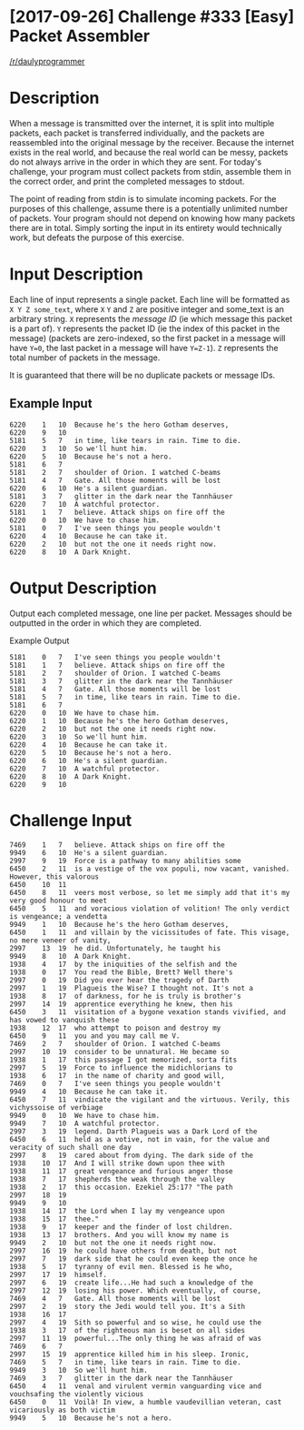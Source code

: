 # [2017-09-26] Challenge #333 [Easy] Packet Assembler

[/r/daulyprogrammer](https://www.reddit.com/r/dailyprogrammer/comments/72ivih/20170926_challenge_333_easy_packet_assembler/)

# Description

When a message is transmitted over the internet, it is split into multiple packets, each packet is transferred individually, and the packets are reassembled into the original message by the receiver. Because the internet exists in the real world, and because the real world can be messy, packets do not always arrive in the order in which they are sent. For today's challenge, your program must collect packets from stdin, assemble them in the correct order, and print the completed messages to stdout.

The point of reading from stdin is to simulate incoming packets. For the purposes of this challenge, assume there is a potentially unlimited number of packets. Your program should not depend on knowing how many packets there are in total. Simply sorting the input in its entirety would technically work, but defeats the purpose of this exercise.

# Input Description

Each line of input represents a single packet. Each line will be formatted as `X Y Z some_text`, where `X` `Y` and `Z` are positive integer and some_text is an arbitrary string. `X` represents the *message ID* (ie which message this packet is a part of). `Y` represents the packet ID (ie the index of this packet in the message) (packets are zero-indexed, so the first packet in a message will have `Y=0`, the last packet in a message will have `Y=Z-1`). `Z` represents the total number of packets in the message.

It is guaranteed that there will be no duplicate packets or message IDs.

## Example Input

```
6220    1   10  Because he's the hero Gotham deserves, 
6220    9   10   
5181    5   7   in time, like tears in rain. Time to die.
6220    3   10  So we'll hunt him. 
6220    5   10  Because he's not a hero. 
5181    6   7    
5181    2   7   shoulder of Orion. I watched C-beams 
5181    4   7   Gate. All those moments will be lost 
6220    6   10  He's a silent guardian. 
5181    3   7   glitter in the dark near the Tannhäuser 
6220    7   10  A watchful protector. 
5181    1   7   believe. Attack ships on fire off the 
6220    0   10  We have to chase him. 
5181    0   7   I've seen things you people wouldn't 
6220    4   10  Because he can take it. 
6220    2   10  but not the one it needs right now. 
6220    8   10  A Dark Knight. 
```

# Output Description

Output each completed message, one line per packet. Messages should be outputted in the order in which they are completed.

Example Output

```
5181    0   7   I've seen things you people wouldn't 
5181    1   7   believe. Attack ships on fire off the 
5181    2   7   shoulder of Orion. I watched C-beams 
5181    3   7   glitter in the dark near the Tannhäuser 
5181    4   7   Gate. All those moments will be lost 
5181    5   7   in time, like tears in rain. Time to die.
5181    6   7    
6220    0   10  We have to chase him. 
6220    1   10  Because he's the hero Gotham deserves, 
6220    2   10  but not the one it needs right now. 
6220    3   10  So we'll hunt him. 
6220    4   10  Because he can take it. 
6220    5   10  Because he's not a hero. 
6220    6   10  He's a silent guardian. 
6220    7   10  A watchful protector. 
6220    8   10  A Dark Knight. 
6220    9   10 
```

# Challenge Input

```
7469    1   7   believe. Attack ships on fire off the 
9949    6   10  He's a silent guardian. 
2997    9   19  Force is a pathway to many abilities some
6450    2   11  is a vestige of the vox populi, now vacant, vanished. However, this valorous 
6450    10  11   
6450    8   11  veers most verbose, so let me simply add that it's my very good honour to meet 
6450    5   11  and voracious violation of volition! The only verdict is vengeance; a vendetta 
9949    1   10  Because he's the hero Gotham deserves, 
6450    1   11  and villain by the vicissitudes of fate. This visage, no mere veneer of vanity, 
2997    13  19  he did. Unfortunately, he taught his
9949    8   10  A Dark Knight. 
1938    4   17  by the iniquities of the selfish and the 
1938    0   17  You read the Bible, Brett? Well there's 
2997    0   19  Did you ever hear the tragedy of Darth
2997    1   19  Plagueis the Wise? I thought not. It's not a
1938    8   17  of darkness, for he is truly is brother's 
2997    14  19  apprentice everything he knew, then his
6450    3   11  visitation of a bygone vexation stands vivified, and has vowed to vanquish these 
1938    12  17  who attempt to poison and destroy my 
6450    9   11  you and you may call me V.
7469    2   7   shoulder of Orion. I watched C-beams 
2997    10  19  consider to be unnatural. He became so 
1938    1   17  this passage I got memorized, sorta fits 
2997    5   19  Force to influence the midichlorians to
1938    6   17  in the name of charity and good will, 
7469    0   7   I've seen things you people wouldn't 
9949    4   10  Because he can take it. 
6450    7   11  vindicate the vigilant and the virtuous. Verily, this vichyssoise of verbiage 
9949    0   10  We have to chase him. 
9949    7   10  A watchful protector. 
2997    3   19  legend. Darth Plagueis was a Dark Lord of the
6450    6   11  held as a votive, not in vain, for the value and veracity of such shall one day 
2997    8   19  cared about from dying. The dark side of the
1938    10  17  And I will strike down upon thee with 
1938    11  17  great vengeance and furious anger those 
1938    7   17  shepherds the weak through the valley 
1938    2   17  this occasion. Ezekiel 25:17? "The path 
2997    18  19   
9949    9   10   
1938    14  17  the Lord when I lay my vengeance upon 
1938    15  17  thee."
1938    9   17  keeper and the finder of lost children. 
1938    13  17  brothers. And you will know my name is 
9949    2   10  but not the one it needs right now. 
2997    16  19  he could have others from death, but not
2997    7   19  dark side that he could even keep the once he
1938    5   17  tyranny of evil men. Blessed is he who, 
2997    17  19  himself. 
2997    6   19  create life...He had such a knowledge of the
2997    12  19  losing his power. Which eventually, of course,
7469    4   7   Gate. All those moments will be lost 
2997    2   19  story the Jedi would tell you. It's a Sith
1938    16  17   
2997    4   19  Sith so powerful and so wise, he could use the
1938    3   17  of the righteous man is beset on all sides 
2997    11  19  powerful...The only thing he was afraid of was
7469    6   7    
2997    15  19  apprentice killed him in his sleep. Ironic,
7469    5   7   in time, like tears in rain. Time to die.
9949    3   10  So we'll hunt him. 
7469    3   7   glitter in the dark near the Tannhäuser 
6450    4   11  venal and virulent vermin vanguarding vice and vouchsafing the violently vicious 
6450    0   11  Voilà! In view, a humble vaudevillian veteran, cast vicariously as both victim 
9949    5   10  Because he's not a hero. 
```

